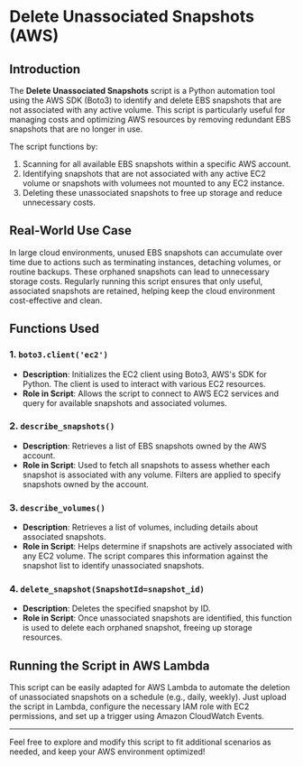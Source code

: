 # Delete Unassociated Snapshots (AWS)

## Introduction

The **Delete Unassociated Snapshots** script is a Python automation tool using the AWS SDK (Boto3) to identify and delete EBS snapshots that are not associated with any active volume. This script is particularly useful for managing costs and optimizing AWS resources by removing redundant EBS snapshots that are no longer in use.

The script functions by:
1. Scanning for all available EBS snapshots within a specific AWS account.
2. Identifying snapshots that are not associated with any active EC2 volume or snapshots with volumees not mounted to any EC2 instance.
3. Deleting these unassociated snapshots to free up storage and reduce unnecessary costs.

## Real-World Use Case

In large cloud environments, unused EBS snapshots can accumulate over time due to actions such as terminating instances, detaching volumes, or routine backups. These orphaned snapshots can lead to unnecessary storage costs. Regularly running this script ensures that only useful, associated snapshots are retained, helping keep the cloud environment cost-effective and clean.

## Functions Used

### 1. `boto3.client('ec2')`
   - **Description**: Initializes the EC2 client using Boto3, AWS's SDK for Python. The client is used to interact with various EC2 resources.
   - **Role in Script**: Allows the script to connect to AWS EC2 services and query for available snapshots and associated volumes.

### 2. `describe_snapshots()`
   - **Description**: Retrieves a list of EBS snapshots owned by the AWS account.
   - **Role in Script**: Used to fetch all snapshots to assess whether each snapshot is associated with any volume. Filters are applied to specify snapshots owned by the account.

### 3. `describe_volumes()`
   - **Description**: Retrieves a list of volumes, including details about associated snapshots.
   - **Role in Script**: Helps determine if snapshots are actively associated with any EC2 volume. The script compares this information against the snapshot list to identify unassociated snapshots.

### 4. `delete_snapshot(SnapshotId=snapshot_id)`
   - **Description**: Deletes the specified snapshot by ID.
   - **Role in Script**: Once unassociated snapshots are identified, this function is used to delete each orphaned snapshot, freeing up storage resources.

## Running the Script in AWS Lambda

This script can be easily adapted for AWS Lambda to automate the deletion of unassociated snapshots on a schedule (e.g., daily, weekly). Just upload the script in Lambda, configure the necessary IAM role with EC2 permissions, and set up a trigger using Amazon CloudWatch Events.

---

Feel free to explore and modify this script to fit additional scenarios as needed, and keep your AWS environment optimized!
